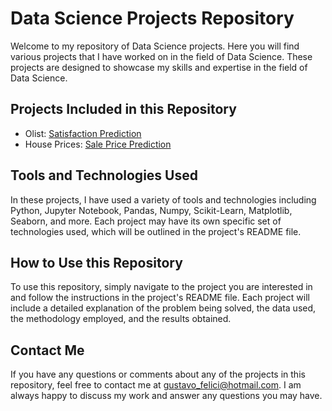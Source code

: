# **Data Science Projects Repository**

Welcome to my repository of Data Science projects. Here you will find various projects that I have worked on in the field of Data Science. These projects are designed to showcase my skills and expertise in the field of Data Science.

## **Projects Included in this Repository**

- Olist: [Satisfaction Prediction](https://github.com/GustavoFelici/Data-Science/tree/main/Olist)
- House Prices: [Sale Price Prediction](https://github.com/GustavoFelici/Data-Science/tree/main/House%20Prices)

## **Tools and Technologies Used**

In these projects, I have used a variety of tools and technologies including Python, Jupyter Notebook, Pandas, Numpy, Scikit-Learn, Matplotlib, Seaborn, and more. Each project may have its own specific set of technologies used, which will be outlined in the project's README file.

## **How to Use this Repository**

To use this repository, simply navigate to the project you are interested in and follow the instructions in the project's README file. Each project will include a detailed explanation of the problem being solved, the data used, the methodology employed, and the results obtained.

## **Contact Me**

If you have any questions or comments about any of the projects in this repository, feel free to contact me at gustavo_felici@hotmail.com. I am always happy to discuss my work and answer any questions you may have.

